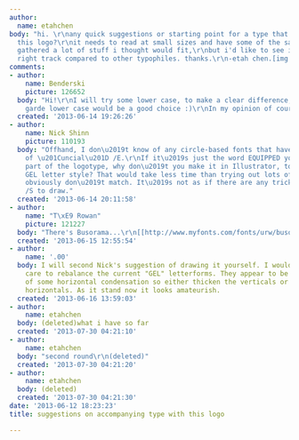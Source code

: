```yaml
---
author:
  name: etahchen
body: "hi. \r\nany quick suggestions or starting point for a type that that can accompany
  this logo?\r\nit needs to read at small sizes and have some of the same dna. i've
  gathered a lot of stuff i thought would fit,\r\nbut i'd like to see if i'm on the
  right track compared to other typophiles. thanks.\r\n-etah chen.[img:sites/default/files/old-images/gel_6184.png]"
comments:
- author:
    name: Benderski
    picture: 126652
  body: "Hi!\r\nI will try some lower case, to make a clear difference,\r\nMaybe avant
    garde lower case would be a good choice :)\r\nIn my opinion of course!"
  created: '2013-06-14 19:26:26'
- author:
    name: Nick Shinn
    picture: 110193
  body: "Offhand, I don\u2019t know of any circle-based fonts that have that kind
    of \u201Cuncial\u201D /E.\r\nIf it\u2019s just the word EQUIPPED you need, as
    part of the logotype, why don\u2019t you make it in Illustrator, to match the
    GEL letter style? That would take less time than trying out lots of fonts that
    obviously don\u2019t match. It\u2019s not as if there are any tricky letters like
    /S to draw."
  created: '2013-06-14 20:11:58'
- author:
    name: "T\xE9 Rowan"
    picture: 121227
  body: "There's Busorama...\r\n[[http://www.myfonts.com/fonts/urw/busorama/]]"
  created: '2013-06-15 12:55:54'
- author:
    name: '.00'
  body: I will second Nick's suggestion of drawing it yourself. I would also take
    care to rebalance the current "GEL" letterforms. They appear to be the result
    of some horizontal condensation so either thicken the verticals or lighten the
    horizontals. As it stand now it looks amateurish.
  created: '2013-06-16 13:59:03'
- author:
    name: etahchen
  body: (deleted)what i have so far
  created: '2013-07-30 04:21:10'
- author:
    name: etahchen
  body: "second round\r\n(deleted)"
  created: '2013-07-30 04:21:20'
- author:
    name: etahchen
  body: (deleted)
  created: '2013-07-30 04:21:30'
date: '2013-06-12 18:23:23'
title: suggestions on accompanying type with this logo

---
```

